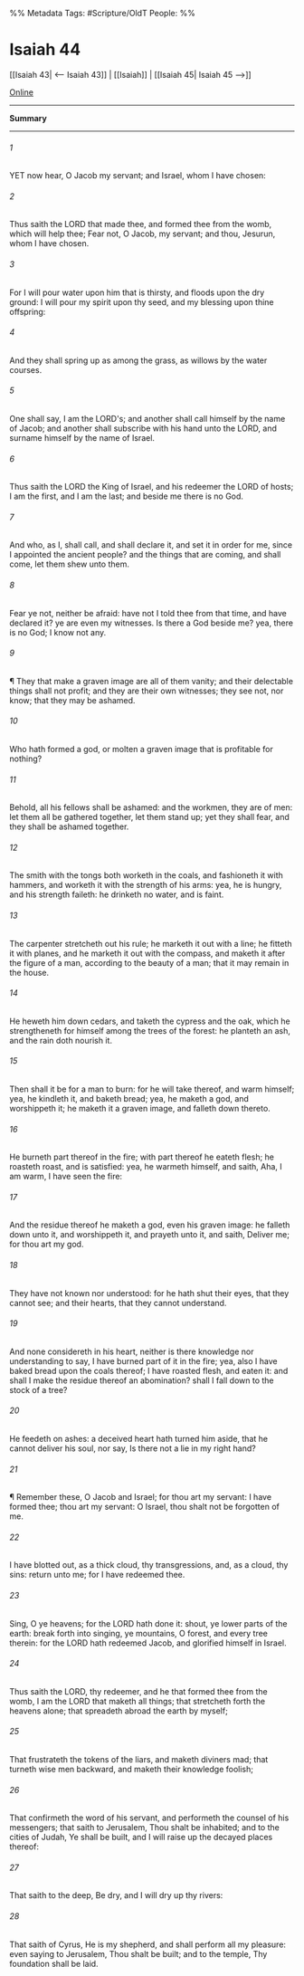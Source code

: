 

%% Metadata
Tags: #Scripture/OldT
People: 
%%
# Isaiah 44
[[Isaiah 43| <-- Isaiah 43]] | [[Isaiah]] | [[Isaiah 45| Isaiah 45 -->]]

[Online](https://churchofjesuschrist.org/study/scriptures/ot/isa/44?lang=eng)

---
__Summary__



---

###### 1
YET now hear, O Jacob my servant; and Israel, whom I have chosen:
###### 2
Thus saith the LORD that made thee, and formed thee from the womb, which will help thee; Fear not, O Jacob, my servant; and thou, Jesurun, whom I have chosen.
###### 3
For I will pour water upon him that is thirsty, and floods upon the dry ground: I will pour my spirit upon thy seed, and my blessing upon thine offspring:
###### 4
And they shall spring up as among the grass, as willows by the water courses.
###### 5
One shall say, I am the LORD's; and another shall call himself by the name of Jacob; and another shall subscribe with his hand unto the LORD, and surname himself by the name of Israel.
###### 6
Thus saith the LORD the King of Israel, and his redeemer the LORD of hosts; I am the first, and I am the last; and beside me there is no God.
###### 7
And who, as I, shall call, and shall declare it, and set it in order for me, since I appointed the ancient people?  and the things that are coming, and shall come, let them shew unto them.
###### 8
Fear ye not, neither be afraid: have not I told thee from that time, and have declared it?  ye are even my witnesses.  Is there a God beside me?  yea, there is no God; I know not any.
###### 9
¶ They that make a graven image are all of them vanity; and their delectable things shall not profit; and they are their own witnesses; they see not, nor know; that they may be ashamed.
###### 10
Who hath formed a god, or molten a graven image that is profitable for nothing?
###### 11
Behold, all his fellows shall be ashamed: and the workmen, they are of men: let them all be gathered together, let them stand up; yet they shall fear, and they shall be ashamed together.
###### 12
The smith with the tongs both worketh in the coals, and fashioneth it with hammers, and worketh it with the strength of his arms: yea, he is hungry, and his strength faileth: he drinketh no water, and is faint.
###### 13
The carpenter stretcheth out his rule; he marketh it out with a line; he fitteth it with planes, and he marketh it out with the compass, and maketh it after the figure of a man, according to the beauty of a man; that it may remain in the house.
###### 14
He heweth him down cedars, and taketh the cypress and the oak, which he strengtheneth for himself among the trees of the forest: he planteth an ash, and the rain doth nourish it.
###### 15
Then shall it be for a man to burn: for he will take thereof, and warm himself; yea, he kindleth it, and baketh bread; yea, he maketh a god, and worshippeth it; he maketh it a graven image, and falleth down thereto.
###### 16
He burneth part thereof in the fire; with part thereof he eateth flesh; he roasteth roast, and is satisfied: yea, he warmeth himself, and saith, Aha, I am warm, I have seen the fire:
###### 17
And the residue thereof he maketh a god, even his graven image: he falleth down unto it, and worshippeth it, and prayeth unto it, and saith, Deliver me; for thou art my god.
###### 18
They have not known nor understood: for he hath shut their eyes, that they cannot see; and their hearts, that they cannot understand.
###### 19
And none considereth in his heart, neither is there knowledge nor understanding to say, I have burned part of it in the fire; yea, also I have baked bread upon the coals thereof; I have roasted flesh, and eaten it: and shall I make the residue thereof an abomination?  shall I fall down to the stock of a tree?
###### 20
He feedeth on ashes: a deceived heart hath turned him aside, that he cannot deliver his soul, nor say, Is there not a lie in my right hand?
###### 21
¶ Remember these, O Jacob and Israel; for thou art my servant: I have formed thee; thou art my servant: O Israel, thou shalt not be forgotten of me.
###### 22
I have blotted out, as a thick cloud, thy transgressions, and, as a cloud, thy sins: return unto me; for I have redeemed thee.
###### 23
Sing, O ye heavens; for the LORD hath done it: shout, ye lower parts of the earth: break forth into singing, ye mountains, O forest, and every tree therein: for the LORD hath redeemed Jacob, and glorified himself in Israel.
###### 24
Thus saith the LORD, thy redeemer, and he that formed thee from the womb, I am the LORD that maketh all things; that stretcheth forth the heavens alone; that spreadeth abroad the earth by myself;
###### 25
That frustrateth the tokens of the liars, and maketh diviners mad; that turneth wise men backward, and maketh their knowledge foolish;
###### 26
That confirmeth the word of his servant, and performeth the counsel of his messengers; that saith to Jerusalem, Thou shalt be inhabited; and to the cities of Judah, Ye shall be built, and I will raise up the decayed places thereof:
###### 27
That saith to the deep, Be dry, and I will dry up thy rivers:
###### 28
That saith of Cyrus, He is my shepherd, and shall perform all my pleasure: even saying to Jerusalem, Thou shalt be built; and to the temple, Thy foundation shall be laid.



